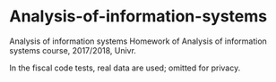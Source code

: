 # Analysis-of-information-systems
Analysis of information systems
Homework of Analysis of information systems course, 2017/2018, Univr.

In the fiscal code tests, real data are used; omitted for privacy.
